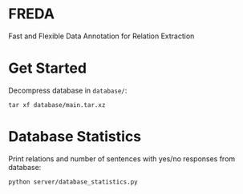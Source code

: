 # FREDA
Fast and Flexible Data Annotation for Relation Extraction

# Get Started

Decompress database in `database/`:

`tar xf database/main.tar.xz`

# Database Statistics

Print relations and number of sentences with yes/no responses from database:

`python server/database_statistics.py`








